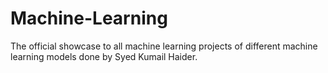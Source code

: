 # Machine-Learning
The official showcase to all machine learning projects of different machine learning models done by Syed Kumail Haider.
